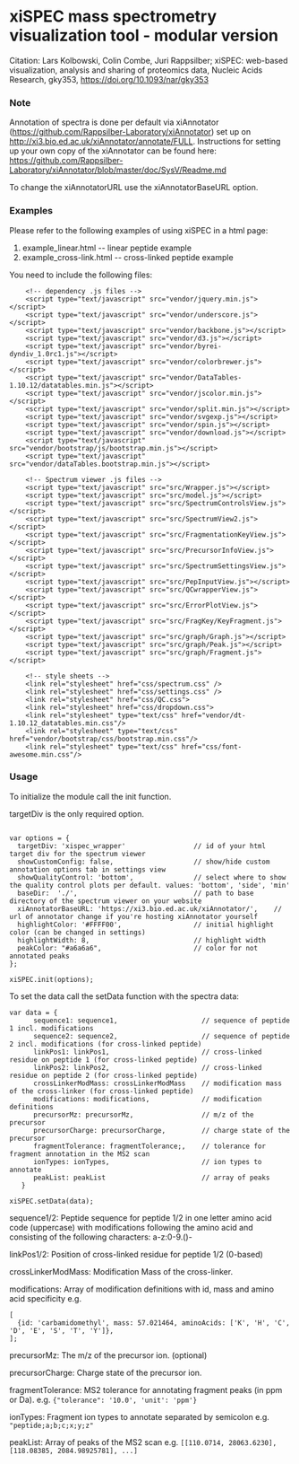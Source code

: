 # xiSPEC mass spectrometry visualization tool - modular version

Citation: Lars Kolbowski, Colin Combe, Juri Rappsilber; xiSPEC: web-based visualization, analysis and sharing of proteomics data, Nucleic Acids Research, gky353, https://doi.org/10.1093/nar/gky353

### Note

Annotation of spectra is done per default via xiAnnotator (https://github.com/Rappsilber-Laboratory/xiAnnotator) set up on http://xi3.bio.ed.ac.uk/xiAnnotator/annotate/FULL. Instructions for setting up your own copy of the xiAnnotator can be found here: https://github.com/Rappsilber-Laboratory/xiAnnotator/blob/master/doc/SysV/Readme.md

To change the xiAnnotatorURL use the xiAnnotatorBaseURL option.


### Examples
Please refer to the following examples of using xiSPEC in a html page:
  1. example_linear.html 	-- linear peptide example
  2. example_cross-link.html 	-- cross-linked peptide example

You need to include the following files:
```
    <!-- dependency .js files -->
    <script type="text/javascript" src="vendor/jquery.min.js"></script>
    <script type="text/javascript" src="vendor/underscore.js"></script>
    <script type="text/javascript" src="vendor/backbone.js"></script>
    <script type="text/javascript" src="vendor/d3.js"></script>
    <script type="text/javascript" src="vendor/byrei-dyndiv_1.0rc1.js"></script>
    <script type="text/javascript" src="vendor/colorbrewer.js"></script>
    <script type="text/javascript" src="vendor/DataTables-1.10.12/datatables.min.js"></script>
    <script type="text/javascript" src="vendor/jscolor.min.js"></script>
    <script type="text/javascript" src="vendor/split.min.js"></script>
    <script type="text/javascript" src="vendor/svgexp.js"></script>
    <script type="text/javascript" src="vendor/spin.js"></script>
    <script type="text/javascript" src="vendor/download.js"></script>
    <script type="text/javascript" src="vendor/bootstrap/js/bootstrap.min.js"></script>
    <script type="text/javascript" src="vendor/dataTables.bootstrap.min.js"></script>

    <!-- Spectrum viewer .js files -->
    <script type="text/javascript" src="src/Wrapper.js"></script>
    <script type="text/javascript" src="src/model.js"></script>
    <script type="text/javascript" src="src/SpectrumControlsView.js"></script>
    <script type="text/javascript" src="src/SpectrumView2.js"></script>
    <script type="text/javascript" src="src/FragmentationKeyView.js"></script>
    <script type="text/javascript" src="src/PrecursorInfoView.js"></script>
    <script type="text/javascript" src="src/SpectrumSettingsView.js"></script>
    <script type="text/javascript" src="src/PepInputView.js"></script>
    <script type="text/javascript" src="src/QCwrapperView.js"></script>
    <script type="text/javascript" src="src/ErrorPlotView.js"></script>
    <script type="text/javascript" src="src/FragKey/KeyFragment.js"></script>
    <script type="text/javascript" src="src/graph/Graph.js"></script>
    <script type="text/javascript" src="src/graph/Peak.js"></script>
    <script type="text/javascript" src="src/graph/Fragment.js"></script>

    <!-- style sheets -->
    <link rel="stylesheet" href="css/spectrum.css" />
    <link rel="stylesheet" href="css/settings.css" />
    <link rel="stylesheet" href="css/QC.css">
    <link rel="stylesheet" href="css/dropdown.css">
    <link rel="stylesheet" type="text/css" href="vendor/dt-1.10.12_datatables.min.css"/>
    <link rel="stylesheet" type="text/css" href="vendor/bootstrap/css/bootstrap.min.css"/>
    <link rel="stylesheet" type="text/css" href="css/font-awesome.min.css"/>
```

### Usage

To initialize the module call the init function.

targetDiv is the only required option.

```

var options = {
  targetDiv: 'xispec_wrapper'                 // id of your html target div for the spectrum viewer
  showCustomConfig: false,                    // show/hide custom annotation options tab in settings view
  showQualityControl: 'bottom',               // select where to show the quality control plots per default. values: 'bottom', 'side', 'min'
  baseDir:  './',                             // path to base directory of the spectrum viewer on your website 
  xiAnnotatorBaseURL: 'https://xi3.bio.ed.ac.uk/xiAnnotator/',    // url of annotator change if you're hosting xiAnnotator yourself
  highlightColor: '#FFFF00',                  // initial highlight color (can be changed in settings)
  highlightWidth: 8,                          // highlight width
  peakColor: "#a6a6a6",                       // color for not annotated peaks
};

xiSPEC.init(options);

```




To set the data call the setData function with the spectra data:
```
var data = {
      sequence1: sequence1,                     // sequence of peptide 1 incl. modifications
      sequence2: sequence2,                     // sequence of peptide 2 incl. modifications (for cross-linked peptide)
      linkPos1: linkPos1,                       // cross-linked residue on peptide 1 (for cross-linked peptide)
      linkPos2: linkPos2,                       // cross-linked residue on peptide 2 (for cross-linked peptide)
      crossLinkerModMass: crossLinkerModMass    // modification mass of the cross-linker (for cross-linked peptide)
      modifications: modifications,             // modification definitions
      precursorMz: precursorMz,                 // m/z of the precursor
      precursorCharge: precursorCharge,         // charge state of the precursor
      fragmentTolerance: fragmentTolerance;,    // tolerance for fragment annotation in the MS2 scan
      ionTypes: ionTypes,                       // ion types to annotate
      peakList: peakList                        // array of peaks
   }
   
xiSPEC.setData(data);
```

sequence1/2: Peptide sequence for peptide 1/2 in one letter amino acid code (uppercase) with modifications following the amino acid and consisting of the following characters: a-z:0-9.()\-

linkPos1/2: Position of cross-linked residue for peptide 1/2 (0-based)

crossLinkerModMass: Modification Mass of the cross-linker.

modifications: Array of modification definitions with id, mass and amino acid specificity e.g.
```
[
  {id: 'carbamidomethyl', mass: 57.021464, aminoAcids: ['K', 'H', 'C', 'D', 'E', 'S', 'T', 'Y']},
];
```

precursorMz: The m/z of the precursor ion. (optional)

precursorCharge: Charge state of the precursor ion.

fragmentTolerance: MS2 tolerance for annotating fragment peaks (in ppm or Da). e.g. ```{"tolerance": '10.0', 'unit': 'ppm'}```

ionTypes: Fragment ion types to annotate separated by semicolon e.g. ```"peptide;a;b;c;x;y;z"```

peakList: Array of peaks of the MS2 scan e.g. ```[[110.0714, 28063.6230], [118.08385, 2084.98925781], ...]```
